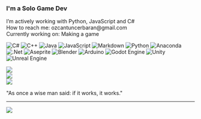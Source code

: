 <h3 align="left">I'm a Solo Game Dev</h3>

<p align="left">
  I’m actively working with Python, JavaScript and C#<br>
  How to reach me: ozcantuncerbaran@gmail.com<br>
  Currently working on: Making a game
</p>

![C#](https://img.shields.io/badge/c%23-%23239120.svg?style=for-the-badge&logo=csharp&logoColor=white) ![C++](https://img.shields.io/badge/c++-%2300599C.svg?style=for-the-badge&logo=c%2B%2B&logoColor=white) ![Java](https://img.shields.io/badge/java-%23ED8B00.svg?style=for-the-badge&logo=openjdk&logoColor=white) ![JavaScript](https://img.shields.io/badge/javascript-%23323330.svg?style=for-the-badge&logo=javascript&logoColor=%23F7DF1E) ![Markdown](https://img.shields.io/badge/markdown-%23000000.svg?style=for-the-badge&logo=markdown&logoColor=white) ![Python](https://img.shields.io/badge/python-3670A0?style=for-the-badge&logo=python&logoColor=ffdd54) ![Anaconda](https://img.shields.io/badge/Anaconda-%2344A833.svg?style=for-the-badge&logo=anaconda&logoColor=white) ![.Net](https://img.shields.io/badge/.NET-5C2D91?style=for-the-badge&logo=.net&logoColor=white) ![Aseprite](https://img.shields.io/badge/Aseprite-FFFFFF?style=for-the-badge&logo=Aseprite&logoColor=#7D929E) ![Blender](https://img.shields.io/badge/blender-%23F5792A.svg?style=for-the-badge&logo=blender&logoColor=white) ![Arduino](https://img.shields.io/badge/-Arduino-00979D?style=for-the-badge&logo=Arduino&logoColor=white) ![Godot Engine](https://img.shields.io/badge/GODOT-%23FFFFFF.svg?style=for-the-badge&logo=godot-engine) ![Unity](https://img.shields.io/badge/unity-%23000000.svg?style=for-the-badge&logo=unity&logoColor=white) ![Unreal Engine](https://img.shields.io/badge/unrealengine-%23313131.svg?style=for-the-badge&logo=unrealengine&logoColor=white)


![](https://github-readme-stats.vercel.app/api?username=FutureKedy&theme=radical&hide_border=false&include_all_commits=false&count_private=false)<br/>
![](https://nirzak-streak-stats.vercel.app/?user=FutureKedy&theme=radical&hide_border=false)<br/>
![](https://github-readme-stats.vercel.app/api/top-langs/?username=FutureKedy&theme=radical&hide_border=false&include_all_commits=false&count_private=false&layout=compact)

"As once a wise man said: if it works, it works."




---
[![](https://visitcount.itsvg.in/api?id=FutureKedy&icon=0&color=0)](https://visitcount.itsvg.in)


